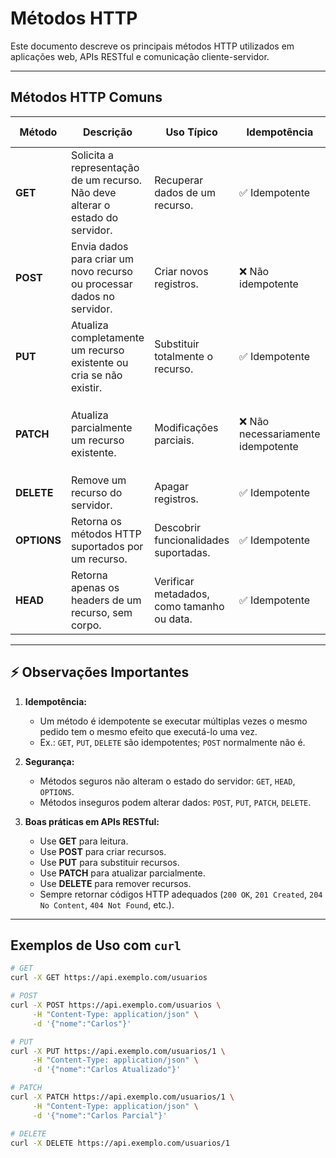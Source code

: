 # Métodos HTTP

Este documento descreve os principais métodos HTTP utilizados em aplicações web, APIs RESTful e comunicação cliente-servidor.

---

## Métodos HTTP Comuns

| Método | Descrição | Uso Típico | Idempotência | Exemplo de Uso |
|--------|-----------|------------|--------------|----------------|
| **GET** | Solicita a representação de um recurso. Não deve alterar o estado do servidor. | Recuperar dados de um recurso. | ✅ Idempotente | `GET /usuarios` → retorna lista de usuários |
| **POST** | Envia dados para criar um novo recurso ou processar dados no servidor. | Criar novos registros. | ❌ Não idempotente | `POST /usuarios` com corpo JSON `{ "nome": "Carlos" }` |
| **PUT** | Atualiza completamente um recurso existente ou cria se não existir. | Substituir totalmente o recurso. | ✅ Idempotente | `PUT /usuarios/1` com corpo JSON `{ "nome": "Carlos Novo" }` |
| **PATCH** | Atualiza parcialmente um recurso existente. | Modificações parciais. | ❌ Não necessariamente idempotente | `PATCH /usuarios/1` com JSON `{ "nome": "Carlos Atualizado" }` |
| **DELETE** | Remove um recurso do servidor. | Apagar registros. | ✅ Idempotente | `DELETE /usuarios/1` |
| **OPTIONS** | Retorna os métodos HTTP suportados por um recurso. | Descobrir funcionalidades suportadas. | ✅ Idempotente | `OPTIONS /usuarios` |
| **HEAD** | Retorna apenas os headers de um recurso, sem corpo. | Verificar metadados, como tamanho ou data. | ✅ Idempotente | `HEAD /usuarios/1` |

---

## ⚡ Observações Importantes

1. **Idempotência:**  
   - Um método é idempotente se executar múltiplas vezes o mesmo pedido tem o mesmo efeito que executá-lo uma vez.  
   - Ex.: `GET`, `PUT`, `DELETE` são idempotentes; `POST` normalmente não é.

2. **Segurança:**  
   - Métodos seguros não alteram o estado do servidor: `GET`, `HEAD`, `OPTIONS`.  
   - Métodos inseguros podem alterar dados: `POST`, `PUT`, `PATCH`, `DELETE`.

3. **Boas práticas em APIs RESTful:**  
   - Use **GET** para leitura.  
   - Use **POST** para criar recursos.  
   - Use **PUT** para substituir recursos.  
   - Use **PATCH** para atualizar parcialmente.  
   - Use **DELETE** para remover recursos.  
   - Sempre retornar códigos HTTP adequados (`200 OK`, `201 Created`, `204 No Content`, `404 Not Found`, etc.).

---

## Exemplos de Uso com `curl`

```bash
# GET
curl -X GET https://api.exemplo.com/usuarios

# POST
curl -X POST https://api.exemplo.com/usuarios \
     -H "Content-Type: application/json" \
     -d '{"nome":"Carlos"}'

# PUT
curl -X PUT https://api.exemplo.com/usuarios/1 \
     -H "Content-Type: application/json" \
     -d '{"nome":"Carlos Atualizado"}'

# PATCH
curl -X PATCH https://api.exemplo.com/usuarios/1 \
     -H "Content-Type: application/json" \
     -d '{"nome":"Carlos Parcial"}'

# DELETE
curl -X DELETE https://api.exemplo.com/usuarios/1